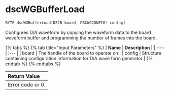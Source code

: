 # dscWGBufferLoad

```c
BYTE dscWGBufferLoad(DSCB board, DSCWGCONFIG* config)
```

Configures D/A waveform by copying the waveform data to the board waveform buffer and programming the number of frames into the board.

{% tabs %}
{% tab title="Input Parameters" %}
| **Name** | **Description** |
| :--- | :--- |
| board | The handle of the board to operate on |
| config | Structure containing configuration information for D/A wave form generator |
{% endtab %}
{% endtabs %}

| Return Value |
| :--- |
| Error code or 0. |

